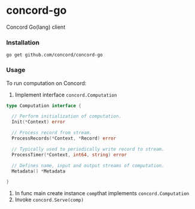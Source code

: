 # concord-go
Concord Go(lang) client

### Installation
```
go get github.com/concord/concord-go
```

### Usage
To run computation on Concord:
  1. Implement interface ```concord.Computation```
  ```go
  type Computation interface {
  
    // Perform initialization of computation.
    Init(*Context) error
  
    // Process record from stream.
    ProcessRecords(*Context, *Record) error
  
    // Typically used to periodically write record to stream.
    ProcessTimer(*Context, int64, string) error
  
    // Defines name, input and output streams of computation.
    Metadata() *Metadata
  
  }
  ```
  1. In func main create instance ```comp```that implements ```concord.Computation```
  1. Invoke ```concord.Serve(comp)```



